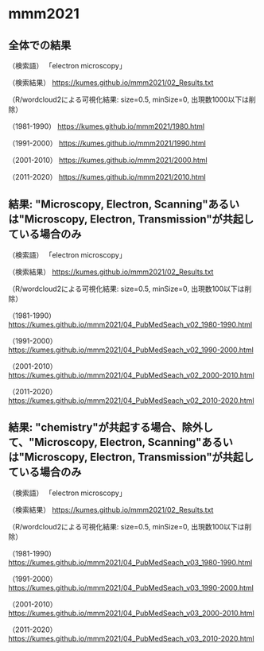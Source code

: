 # mmm2021

## 全体での結果

（検索語）
「electron microscopy」

（検索結果）
https://kumes.github.io/mmm2021/02_Results.txt

（R/wordcloud2による可視化結果: size=0.5, minSize=0, 出現数1000以下は削除）

（1981-1990）
https://kumes.github.io/mmm2021/1980.html

（1991-2000）
https://kumes.github.io/mmm2021/1990.html

（2001-2010）
https://kumes.github.io/mmm2021/2000.html

（2011-2020）
https://kumes.github.io/mmm2021/2010.html

## 結果: "Microscopy, Electron, Scanning"あるいは"Microscopy, Electron, Transmission"が共起している場合のみ

（検索語）
「electron microscopy」

（検索結果）
https://kumes.github.io/mmm2021/02_Results.txt

（R/wordcloud2による可視化結果: size=0.5, minSize=0, 出現数100以下は削除）

（1981-1990）
https://kumes.github.io/mmm2021/04_PubMedSeach_v02_1980-1990.html

（1991-2000）
https://kumes.github.io/mmm2021/04_PubMedSeach_v02_1990-2000.html

（2001-2010）
https://kumes.github.io/mmm2021/04_PubMedSeach_v02_2000-2010.html

（2011-2020）
https://kumes.github.io/mmm2021/04_PubMedSeach_v02_2010-2020.html


## 結果: "chemistry"が共起する場合、除外して、"Microscopy, Electron, Scanning"あるいは"Microscopy, Electron, Transmission"が共起している場合のみ

（検索語）
「electron microscopy」

（検索結果）
https://kumes.github.io/mmm2021/02_Results.txt

（R/wordcloud2による可視化結果: size=0.5, minSize=0, 出現数100以下は削除）

（1981-1990）
https://kumes.github.io/mmm2021/04_PubMedSeach_v03_1980-1990.html

（1991-2000）
https://kumes.github.io/mmm2021/04_PubMedSeach_v03_1990-2000.html

（2001-2010）
https://kumes.github.io/mmm2021/04_PubMedSeach_v03_2000-2010.html

（2011-2020）
https://kumes.github.io/mmm2021/04_PubMedSeach_v03_2010-2020.html


